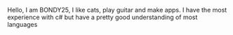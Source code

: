 Hello, I am BONDY25, I like cats, play guitar and make apps.
I have the most experience with c# but have a pretty good understanding of most languages
